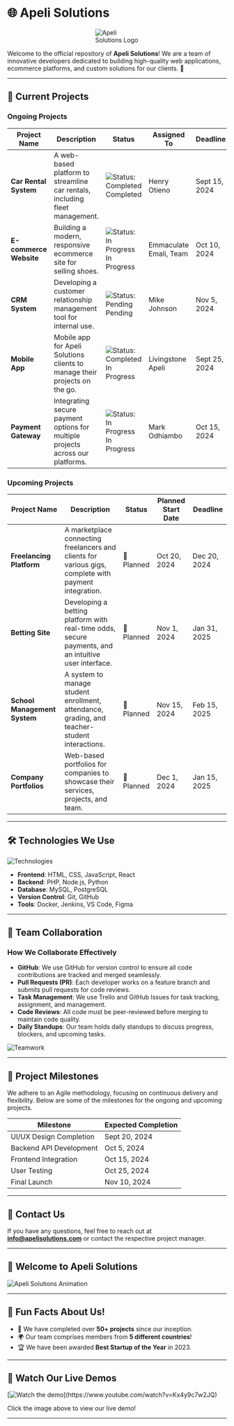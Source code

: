 # 🌐 Apeli Solutions

<img src="https://i.ibb.co/NL3frG0/apelisolutios-removebg-preview.png" alt="Apeli Solutions Logo" style="max-width: 100px; height: auto; display: block; margin: 0 auto;"/>

Welcome to the official repository of **Apeli Solutions**! We are a team of innovative developers dedicated to building high-quality web applications, ecommerce platforms, and custom solutions for our clients. 🌟

---

## 🚀 Current Projects

### Ongoing Projects

| **Project Name**      | **Description**                                                                 | **Status**        | **Assigned To**      | **Deadline**     |
|-----------------------|---------------------------------------------------------------------------------|-------------------|----------------------|------------------|
| **Car Rental System**  | A web-based platform to streamline car rentals, including fleet management.      | ![Status: Completed](https://via.placeholder.com/15/28A745/000000?text=+) Completed | Henry Otieno             | Sept 15, 2024    |
| **E-commerce Website** | Building a modern, responsive ecommerce site for selling shoes.                  | ![Status: In Progress](https://via.placeholder.com/15/DC3545/000000?text=+) In Progress | Emmaculate Emali, Team     | Oct 10, 2024     |
| **CRM System**         | Developing a customer relationship management tool for internal use.             | ![Status: Pending](https://via.placeholder.com/15/FFC107/000000?text=+) Pending | Mike Johnson         | Nov 5, 2024      |
| **Mobile App**         | Mobile app for Apeli Solutions clients to manage their projects on the go.       | ![Status: Completed](https://via.placeholder.com/15/28A745/000000?text=+) In Progress | Livingstone Apeli          | Sept 25, 2024    |
| **Payment Gateway**    | Integrating secure payment options for multiple projects across our platforms.   | ![Status: In Progress](https://via.placeholder.com/15/DC3545/000000?text=+) In Progress | Mark Odhiambo            | Oct 15, 2024     |

### Upcoming Projects

| **Project Name**           | **Description**                                                                                     | **Status**       | **Planned Start Date** | **Deadline**     |
|----------------------------|-----------------------------------------------------------------------------------------------------|------------------|------------------------|------------------|
| **Freelancing Platform**    | A marketplace connecting freelancers and clients for various gigs, complete with payment integration. | 🔵 Planned       | Oct 20, 2024            | Dec 20, 2024     |
| **Betting Site**            | Developing a betting platform with real-time odds, secure payments, and an intuitive user interface. | 🔵 Planned       | Nov 1, 2024             | Jan 31, 2025     |
| **School Management System**| A system to manage student enrollment, attendance, grading, and teacher-student interactions.        | 🔵 Planned       | Nov 15, 2024            | Feb 15, 2025     |
| **Company Portfolios**      | Web-based portfolios for companies to showcase their services, projects, and team.                   | 🔵 Planned       | Dec 1, 2024             | Jan 15, 2025     |

---

## 🛠 Technologies We Use

![Technologies](https://via.placeholder.com/600x100?text=HTML+CSS+JavaScript+PHP+MySQL)

- **Frontend**: HTML, CSS, JavaScript, React
- **Backend**: PHP, Node.js, Python
- **Database**: MySQL, PostgreSQL
- **Version Control**: Git, GitHub
- **Tools**: Docker, Jenkins, VS Code, Figma

---

## 👥 Team Collaboration

### How We Collaborate Effectively

- **GitHub**: We use GitHub for version control to ensure all code contributions are tracked and merged seamlessly.
- **Pull Requests (PR)**: Each developer works on a feature branch and submits pull requests for code reviews.
- **Task Management**: We use Trello and GitHub Issues for task tracking, assignment, and management.
- **Code Reviews**: All code must be peer-reviewed before merging to maintain code quality.
- **Daily Standups**: Our team holds daily standups to discuss progress, blockers, and upcoming tasks.

![Teamwork](https://via.placeholder.com/600x200?text=Teamwork+Makes+the+Dream+Work)

---

## 📅 Project Milestones

We adhere to an Agile methodology, focusing on continuous delivery and flexibility. Below are some of the milestones for the ongoing and upcoming projects.

| **Milestone**            | **Expected Completion** |
|--------------------------|-------------------------|
| UI/UX Design Completion   | Sept 20, 2024           |
| Backend API Development   | Oct 5, 2024             |
| Frontend Integration      | Oct 15, 2024            |
| User Testing              | Oct 25, 2024            |
| Final Launch              | Nov 10, 2024            |

---

## 📧 Contact Us

If you have any questions, feel free to reach out at **info@apelisolutions.com** or contact the respective project manager.

---

## 🎨 Welcome to Apeli Solutions

![Apeli Solutions Animation](https://media.giphy.com/media/3oKIPwGrq9xyHfbHKI/giphy.gif)

---

## 🎉 Fun Facts About Us!

- 💼 We have completed over **50+ projects** since our inception.
- 🌍 Our team comprises members from **5 different countries**!
- 🏆 We have been awarded **Best Startup of the Year** in 2023.

---

## 🌟 Watch Our Live Demos

[![Watch the demo](https://via.placeholder.com/600x200?text=Watch+Our+Live+Demo!)](https://www.youtube.com/watch?v=Kx4y9c7w2JQ)

Click the image above to view our live demo!

---
